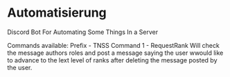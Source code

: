 # Automatisierung
Discord Bot For Automating Some Things In a Server

Commands available:
	Prefix - TNSS
	Command 1 - RequestRank
		Will check the message authors roles and post a message saying the user wwould like to advance to the lext level of ranks after deleting the message posted by the user.
